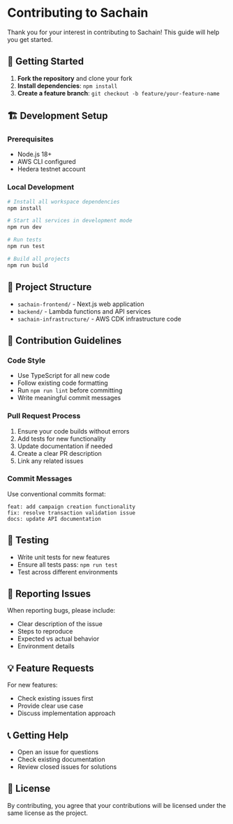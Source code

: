 # Contributing to Sachain

Thank you for your interest in contributing to Sachain! This guide will help you get started.

## 🚀 Getting Started

1. **Fork the repository** and clone your fork
2. **Install dependencies**: `npm install`
3. **Create a feature branch**: `git checkout -b feature/your-feature-name`

## 🏗️ Development Setup

### Prerequisites
- Node.js 18+
- AWS CLI configured
- Hedera testnet account

### Local Development
```bash
# Install all workspace dependencies
npm install

# Start all services in development mode
npm run dev

# Run tests
npm run test

# Build all projects
npm run build
```

## 📁 Project Structure

- `sachain-frontend/` - Next.js web application
- `backend/` - Lambda functions and API services
- `sachain-infrastructure/` - AWS CDK infrastructure code

## 🎯 Contribution Guidelines

### Code Style
- Use TypeScript for all new code
- Follow existing code formatting
- Run `npm run lint` before committing
- Write meaningful commit messages

### Pull Request Process
1. Ensure your code builds without errors
2. Add tests for new functionality
3. Update documentation if needed
4. Create a clear PR description
5. Link any related issues

### Commit Messages
Use conventional commits format:
```
feat: add campaign creation functionality
fix: resolve transaction validation issue
docs: update API documentation
```

## 🧪 Testing

- Write unit tests for new features
- Ensure all tests pass: `npm run test`
- Test across different environments

## 🐛 Reporting Issues

When reporting bugs, please include:
- Clear description of the issue
- Steps to reproduce
- Expected vs actual behavior
- Environment details

## 💡 Feature Requests

For new features:
- Check existing issues first
- Provide clear use case
- Discuss implementation approach

## 📞 Getting Help

- Open an issue for questions
- Check existing documentation
- Review closed issues for solutions

## 📄 License

By contributing, you agree that your contributions will be licensed under the same license as the project.